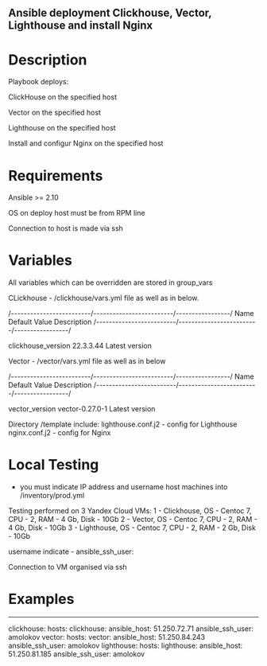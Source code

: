 ## Ansible deployment Clickhouse, Vector, Lighthouse and install Nginx  

# Description

Playbook deploys:

ClickHouse on the specified host

Vector on the specified host

Lighthouse on the specified host

Install and configur Nginx on the specified host


# Requirements

Ansible >= 2.10

OS on deploy host must be from RPM line

Connection to host is made via ssh

# Variables

All variables which can be overridden are stored in group_vars

CLickhouse - /clickhouse/vars.yml file as well as in below.

/-------------------------/-------------------------/-----------------/
    Name	               Default Value	       Description
/-------------------------/-------------------------/-----------------/

clickhouse_version             22.3.3.44	       Latest version


Vector - /vector/vars.yml file as well as in below

/-------------------------/-------------------------/-----------------/
    Name                       Default Value            Description
/-------------------------/-------------------------/-----------------/

vector_version                 vector-0.27.0-1          Latest version

Directory /template include:
lighthouse.conf.j2 - config for Lighthouse
nginx.conf.j2 - config for Nginx

# Local Testing
 
- you must indicate IP address and username host machines into /inventory/prod.yml 

Testing performed on 3 Yandex Cloud VMs:
1 - Clickhouse, ОS - Centoc 7, CPU - 2, RAM - 4 Gb, Disk - 10Gb
2 - Vector, ОS - Centoc 7, CPU - 2, RAM - 4 Gb, Disk - 10Gb
3 - Lighthouse, ОS - Centoc 7, CPU - 2, RAM - 2 Gb, Disk - 10Gb
  
username indicate - ansible_ssh_user:
  
Connection to VM organised via ssh

# Examples

---
clickhouse:
  hosts:
    clickhouse:
      ansible_host: 51.250.72.71
      ansible_ssh_user: amolokov
vector:
  hosts:
    vector:
      ansible_host: 51.250.84.243
      ansible_ssh_user: amolokov
lighthouse:
  hosts:
    lighthouse:
      ansible_host: 51.250.81.185
      ansible_ssh_user: amolokov

